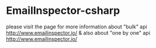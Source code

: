 #  EmailInspector-csharp

please visit the page for more information about "bulk" api http://www.emailinspector.io/
& also about "one by one" api http://www.emailinspector.io/
